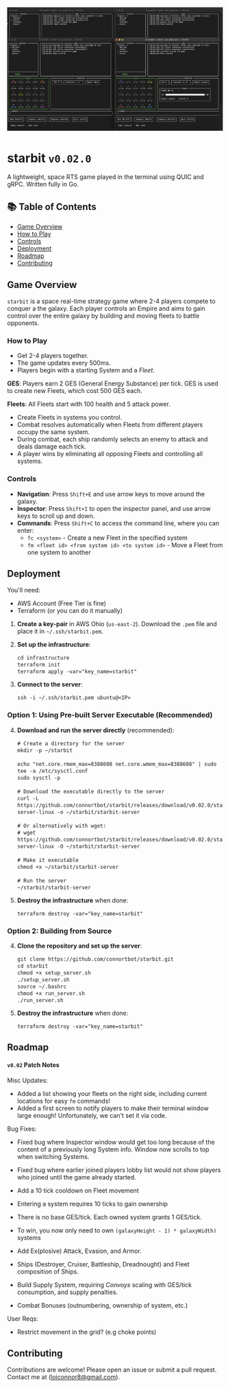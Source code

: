 # ![Starbit](./screenshots/06.png)
# starbit `v0.02.0`
A lightweight, space RTS game played in the terminal using QUIC and gRPC.
Written fully in Go.

## 📚 Table of Contents
- [Game Overview](#game-overview)
- [How to Play](#how-to-play)
- [Controls](#controls)
- [Deployment](#deployment)
- [Roadmap](#roadmap)
- [Contributing](#contributing)

## Game Overview
`starbit` is a space real-time strategy game where 2-4 players compete to conquer a the galaxy. Each player controls an Empire and aims to gain control over the entire galaxy by building and moving fleets to battle opponents.

### How to Play
- Get 2-4 players together.
- The game updates every 500ms.
- Players begin with a starting System and a *Fleet*.

**GES**:
Players earn 2 GES (General Energy Substance) per tick. GES is used to create new Fleets, which cost 500 GES each.

**Fleets**: All Fleets start with 100 health and 5 attack power.
- Create Fleets in systems you control.
- Combat resolves automatically when Fleets from different players occupy the same system.
- During combat, each ship randomly selects an enemy to attack and deals damage each tick.
- A player wins by eliminating all opposing Fleets and controlling all systems.

### Controls
- **Navigation**: Press `Shift+E` and use arrow keys to move around the galaxy.
- **Inspector**: Press `Shift+I` to open the inspector panel, and use arrow keys to scroll up and down.
- **Commands**: Press `Shift+C` to access the command line, where you can enter:
  - `fc <system>` - Create a new Fleet in the specified system
  - `fm <fleet id> <from system id> <to system id>` - Move a Fleet from one system to another

## Deployment
You'll need:
- AWS Account (Free Tier is fine)
- Terraform (or you can do it manually)

1. **Create a key-pair** in AWS Ohio (`us-east-2`). Download the `.pem` file and place it in `~/.ssh/starbit.pem`.

2. **Set up the infrastructure**:
   ```shell
   cd infrastructure
   terraform init
   terraform apply -var="key_name=starbit"
   ```

3. **Connect to the server**:
   ```shell
   ssh -i ~/.ssh/starbit.pem ubuntu@<IP>
   ```

### Option 1: Using Pre-built Server Executable (Recommended)

4. **Download and run the server directly** (recommended):
   ```shell
   # Create a directory for the server
   mkdir -p ~/starbit

   echo "net.core.rmem_max=8388608 net.core.wmem_max=8388608" | sudo tee -a /etc/sysctl.conf
   sudo sysctl -p
   
   # Download the executable directly to the server
   curl -L https://github.com/connortbot/starbit/releases/download/v0.02.0/starbit-server-linux -o ~/starbit/starbit-server
   
   # Or alternatively with wget:
   # wget https://github.com/connortbot/starbit/releases/download/v0.02.0/starbit-server-linux -O ~/starbit/starbit-server
   
   # Make it executable
   chmod +x ~/starbit/starbit-server
   
   # Run the server
   ~/starbit/starbit-server
   ```
5. **Destroy the infrastructure** when done:
   ```shell
   terraform destroy -var="key_name=starbit"
   ```

### Option 2: Building from Source

4. **Clone the repository and set up the server**:
   ```shell
   git clone https://github.com/connortbot/starbit.git
   cd starbit
   chmod +x setup_server.sh
   ./setup_server.sh
   source ~/.bashrc
   chmod +x run_server.sh
   ./run_server.sh
   ```

5. **Destroy the infrastructure** when done:
   ```shell
   terraform destroy -var="key_name=starbit"
   ```

## Roadmap

#### `v0.02` Patch Notes

Misc Updates:
- Added a list showing your fleets on the right side, including current locations for easy `fm` commands!
- Added a first screen to notify players to make their terminal window large enough! Unfortunately, we can't set it via code.

Bug Fixes:
- Fixed bug where Inspector window would get too long because of the content of a previously long System info. Window now scrolls to top when switching Systems.
- Fixed bug where earlier joined players lobby list would not show players who joined until the game already started.

- Add a 10 tick cooldown on Fleet movement
- Entering a system requires 10 ticks to gain ownership
- There is no base GES/tick. Each owned system grants 1 GES/tick.
- To win, you now only need to own `(galaxyHeight - 1) * galaxyWidth)` systems

- Add Ex(plosive) Attack, Evasion, and Armor.
- Ships (Destroyer, Cruiser, Battleship, Dreadnought) and Fleet composition of Ships.
- Build Supply System, requiring *Convoys* scaling with GES/tick consumption, and supply penalties.
- Combat Bonuses (outnumbering, ownership of system, etc.)

User Reqs:
- Restrict movement in the grid? (e.g choke points)

## Contributing
Contributions are welcome! Please open an issue or submit a pull request.
Contact me at (loiconnor8@gmail.com).